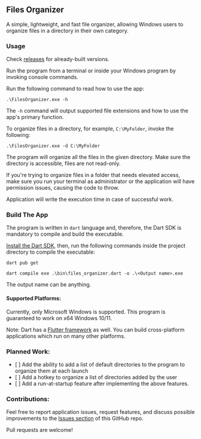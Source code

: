 ## **Files Organizer**

A simple, lightweight, and fast file organizer, allowing Windows users to organize files in a
directory in their own category.

### **Usage**

Check [releases](https://github.com/Vonarian/files_organizer/releases) for already-built versions.

Run the program from a terminal or inside your Windows program by invoking console commands.

Run the following command to read how to use the app:

`.\FilesOrganizer.exe -h`

The `-h` command will output supported file extensions and how to use the app's primary function.

To organize files in a directory, for example, `C:\MyFolder`, invoke the following:

`.\FilesOrganizer.exe -d C:\MyFolder`

The program will organize all the files in the given directory. Make sure the directory is
accessible, files are not read-only.

If you're trying to organize files in a folder that needs elevated access, make sure you run your
terminal as administrator or the application will have permission issues, causing the code to throw.

Application will write the execution time in case of successful work.

### **Build The App**

The program is written in `dart` language and, therefore, the Dart SDK is mandatory to compile and
build the executable.

[Install the Dart SDK](https://dart.dev/get-dart), then, run the following commands inside the
project directory to compile the executable:

`dart pub get`

`dart compile exe .\bin\files_organizer.dart -o .\<Output name>.exe`

The output name can be anything.

#### **Supported Platforms**:

Currently, only Microsoft Windows is supported. This program is guaranteed to work on x64 Windows
10/11.

Note: Dart has a [Flutter framework](http://flutter.dev/) as well. You can build cross-platform
applications which run on many other platforms.

### **Planned Work**:

*    [ ]  Add the ability to add a list of default directories to the program to organize them at
     each launch
*    [ ]  Add a hotkey to organize a list of directories added by the user
*    [ ]  Add a run-at-startup feature after implementing the above features.

### **Contributions**:

Feel free to report application issues, request features, and discuss possible improvements to
the [Issues section](https://github.com/Vonarian/files_organizer/issues) of this GitHub repo.

Pull requests are welcome!